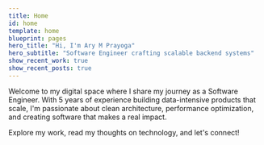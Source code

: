 ```yaml
---
title: Home
id: home
template: home
blueprint: pages
hero_title: "Hi, I'm Ary M Prayoga"
hero_subtitle: "Software Engineer crafting scalable backend systems"
show_recent_work: true
show_recent_posts: true
---
```


Welcome to my digital space where I share my journey as a Software Engineer. With 5 years of experience building data-intensive products that scale, I'm passionate about clean architecture, performance optimization, and creating software that makes a real impact.

Explore my work, read my thoughts on technology, and let's connect!
